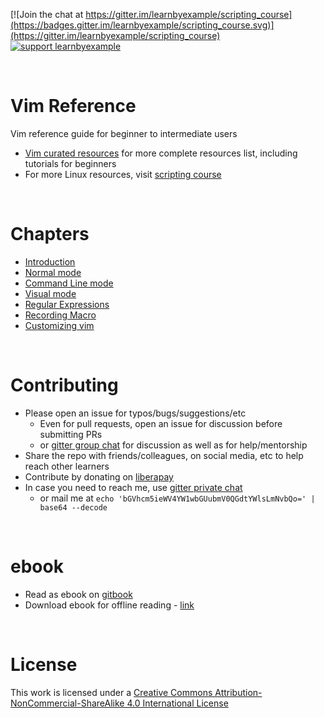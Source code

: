 [![Join the chat at https://gitter.im/learnbyexample/scripting_course](https://badges.gitter.im/learnbyexample/scripting_course.svg)](https://gitter.im/learnbyexample/scripting_course) [![support learnbyexample](https://liberapay.com/assets/widgets/donate.svg)](https://liberapay.com/learnbyexample/donate)

<br>

# <a name="vim-reference"></a>Vim Reference

Vim reference guide for beginner to intermediate users

* [Vim curated resources](https://github.com/learnbyexample/scripting_course/blob/master/Vim_curated_resources.md) for more complete resources list, including tutorials for beginners
* For more Linux resources, visit [scripting course](https://github.com/learnbyexample/scripting_course)

<br>

# <a name="chapters"></a>Chapters

* [Introduction](./Introduction.md)
* [Normal mode](./Normal_mode.md)
* [Command Line mode](./Command_Line_mode.md)
* [Visual mode](./Visual_mode.md)
* [Regular Expressions](./Regular_Expressions.md)
* [Recording Macro](./Recording_Macro.md)
* [Customizing vim](./Customizing_vim.md)

<br>

# <a name="contributing"></a>Contributing

* Please open an issue for typos/bugs/suggestions/etc
    * Even for pull requests, open an issue for discussion before submitting PRs
    * or [gitter group chat](https://gitter.im/learnbyexample/scripting_course) for discussion as well as for help/mentorship
* Share the repo with friends/colleagues, on social media, etc to help reach other learners
* Contribute by donating on [liberapay](https://liberapay.com/learnbyexample/donate)
* In case you need to reach me, use [gitter private chat](https://gitter.im/learnbyexample)
    * or mail me at `echo 'bGVhcm5ieWV4YW1wbGUubmV0QGdtYWlsLmNvbQo=' | base64 --decode`

<br>

# <a name="ebook"></a>ebook

* Read as ebook on [gitbook](https://learnbyexample.gitbooks.io/vim-reference/content/index.html)
* Download ebook for offline reading - [link](https://www.gitbook.com/book/learnbyexample/vim-reference/details)

<br>

# <a name="license"></a>License

This work is licensed under a [Creative Commons Attribution-NonCommercial-ShareAlike 4.0 International License](https://creativecommons.org/licenses/by-nc-sa/4.0/)
